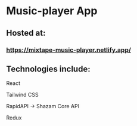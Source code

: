 # Music-player App
 
## Hosted at:
### https://mixtape-music-player.netlify.app/
 
## Technologies include:
 
React
 
Tailwind CSS
 
RapidAPI -> Shazam Core API
 
Redux
